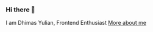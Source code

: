 ### Hi there 👋

I am Dhimas Yulian, Frontend Enthusiast 
[More about me](https://compassionate-babbage-b560a7.netlify.app/)

<!--
**DhimasYulian/DhimasYulian** is a ✨ _special_ ✨ repository because its `README.md` (this file) appears on your GitHub profile.

Here are some ideas to get you started:

- 🔭 I’m currently working on ...
- 🌱 I’m currently learning ...
- 👯 I’m looking to collaborate on ...
- 🤔 I’m looking for help with ...
- 💬 Ask me about ...
- 📫 How to reach me: ...
- 😄 Pronouns: ...
- ⚡ Fun fact: ...
-->

